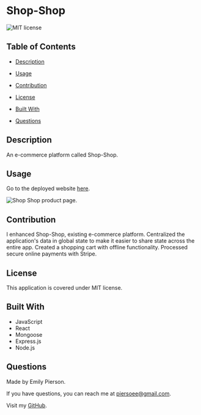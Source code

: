 
# Shop-Shop
![MIT license](https://img.shields.io/badge/license-MIT-yellow)

## Table of Contents 

* [Description](#description)

* [Usage](#usage)

* [Contribution](#contribution)

* [License](#license)

* [Built With](#built-with)

* [Questions](#questions)

## Description 
An e-commerce platform called Shop-Shop.

## Usage
Go to the deployed website [here](https://apricot-sundae-31081.herokuapp.com/).

![Shop Shop product page.](/docs/assets/note-taker-image.png)

## Contribution
I enhanced Shop-Shop, existing e-commerce platform. Centralized the application's data in global state to make it easier to share state across the entire app. Created a shopping cart with offline functionality. Processed secure online payments with Stripe.

## License
This application is covered under MIT license.

## Built With
* JavaScript
* React
* Mongoose
* Express.js
* Node.js

## Questions
Made by Emily Pierson.

If you have questions, you can reach me at piersoee@gmail.com. 

Visit my [GitHub](https://github.com/emilypier).